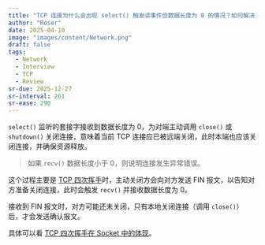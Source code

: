 ```yaml
---
title: "TCP 连接为什么会出现 select() 触发读事件但数据长度为 0 的情况？如何解决？"
author: "Roser"
date: 2025-04-10
image: "images/content/Network.png"
draft: false
tags:
  - Network
  - Interview
  - TCP
  - Review
sr-due: 2025-12-27
sr-interval: 261
sr-ease: 290
---
```

`select()` 监听的套接字接收到数据长度为 0，为对端主动调用 `close()` 或 `shutdown()` 关闭连接，意味着当前 TCP 连接应已被远端关闭，此时本端也应该关闭连接，并确保资源释放。

> 如果 `recv()` 数据长度小于 0，则说明连接发生异常错误。

这个过程主要是 [TCP 四次挥手](../TCP/TCP%20四次挥手.md)时，主动关闭方会向对方发送 FIN 报文，以告知对方准备关闭连接，此时会触发 `recv()` 并接收数据长度为 0。

接收到 FIN 报文时，对方可能还未关闭，只有本地关闭连接（调用 `close()`）后，才会发送确认报文。

具体可以看 [TCP 四次挥手在 Socket 中的体现](../TCP/TCP%20四次挥手在%20Socket%20中的体现.md)。